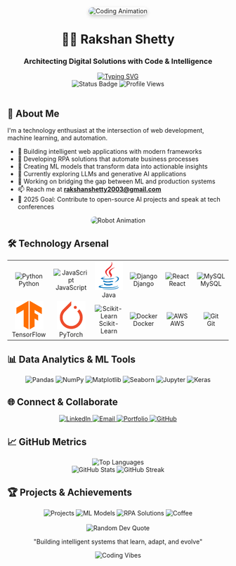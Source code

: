 <div align="center">
  <img src="https://user-images.githubusercontent.com/74038190/212749447-bfb7e725-6987-49d9-ae85-2015e3e7cc41.gif" width="450" alt="Coding Animation" style="border-radius: 15px; box-shadow: 0 4px 8px rgba(0,0,0,0.2);">
</div>

<h1 align="center">👨‍💻 Rakshan Shetty</h1>
<h3 align="center">Architecting Digital Solutions with Code & Intelligence</h3>

<div align="center">
  <a href="https://git.io/typing-svg">
    <img src="https://readme-typing-svg.demolab.com?font=Fira+Code&weight=600&size=29&duration=3000&pause=1000&color=00C4FF¢er=true&vCenter=true&width=600&lines=Full+Stack+Developer;Machine+Learning+Engineer;RPA+Automation+Specialist;Python+|+Java+|+Django+|+React;Turning+Ideas+Into+Reality" alt="Typing SVG" />
  </a>
</div>

<div align="center">
  <img src="https://img.shields.io/badge/Status-Building%20the%20Future-00C4FF?style=for-the-badge&logo=codeigniter" alt="Status Badge" />
  <img src="https://komarev.com/ghpvc/?username=rakshan001&label=Profile%20Views&color=00C4FF&style=for-the-badge" alt="Profile Views" />
</div>

<br>

## 💫 About Me

I'm a technology enthusiast at the intersection of web development, machine learning, and automation.

- 🚀 Building intelligent web applications with modern frameworks
- 🤖 Developing RPA solutions that automate business processes
- 🧠 Creating ML models that transform data into actionable insights
- 🌱 Currently exploring LLMs and generative AI applications
- 🔭 Working on bridging the gap between ML and production systems
- 📫 Reach me at **rakshanshetty2003@gmail.com**
- 🎯 2025 Goal: Contribute to open-source AI projects and speak at tech conferences

<div align="center">
  <img src="https://media.giphy.com/media/LmNwrBhejkK9EFP504/giphy.gif" width="200" alt="Robot Animation" style="border-radius: 10px;">
</div>

## 🛠️ Technology Arsenal

<table align="center">
  <tr>
    <td align="center" width="96">
      <img src="https://techstack-generator.vercel.app/python-icon.svg" alt="Python" width="65" height="65">
      <br>Python
    </td>
    <td align="center" width="96">
      <img src="https://techstack-generator.vercel.app/js-icon.svg" alt="JavaScript" width="65" height="65">
      <br>JavaScript
    </td>
    <td align="center" width="96">
      <img src="https://raw.githubusercontent.com/devicons/devicon/master/icons/java/java-original.svg" alt="Java" width="65" height="65">
      <br>Java
    </td>
    <td align="center" width="96">
      <img src="https://cdn.worldvectorlogo.com/logos/django.svg" alt="Django" width="65" height="65">
      <br>Django
    </td>
    <td align="center" width="96">
      <img src="https://techstack-generator.vercel.app/react-icon.svg" alt="React" width="65" height="65">
      <br>React
    </td>
    <td align="center" width="96">
      <img src="https://techstack-generator.vercel.app/mysql-icon.svg" alt="MySQL" width="65" height="65">
      <br>MySQL
    </td>
  </tr>
  <tr>
    <td align="center" width="96">
      <img src="https://raw.githubusercontent.com/devicons/devicon/master/icons/tensorflow/tensorflow-original.svg" alt="TensorFlow" width="65" height="65">
      <br>TensorFlow
    </td>
    <td align="center" width="96">
      <img src="https://raw.githubusercontent.com/devicons/devicon/master/icons/pytorch/pytorch-original.svg" alt="PyTorch" width="65" height="65">
      <br>PyTorch
    </td>
    <td align="center" width="96">
      <img src="https://upload.wikimedia.org/wikipedia/commons/0/05/Scikit_learn_logo_small.svg" alt="Scikit-Learn" width="65" height="65">
      <br>Scikit-Learn
    </td>
    <td align="center" width="96">
      <img src="https://techstack-generator.vercel.app/docker-icon.svg" alt="Docker" width="65" height="65">
      <br>Docker
    </td>
    <td align="center" width="96">
      <img src="https://techstack-generator.vercel.app/aws-icon.svg" alt="AWS" width="65" height="65">
      <br>AWS
    </td>
    <td align="center" width="96">
      <img src="https://www.vectorlogo.zone/logos/git-scm/git-scm-icon.svg" alt="Git" width="65" height="65">
      <br>Git
    </td>
  </tr>
</table>




## 📊 Data Analytics & ML Tools

<div align="center">
  <img src="https://img.shields.io/badge/Pandas-150458?style=for-the-badge&logo=pandas&logoColor=white" alt="Pandas" />
  <img src="https://img.shields.io/badge/NumPy-013243?style=for-the-badge&logo=numpy&logoColor=white" alt="NumPy" />
  <img src="https://img.shields.io/badge/Matplotlib-11557c?style=for-the-badge&logo=python&logoColor=white" alt="Matplotlib" />
  <img src="https://img.shields.io/badge/Seaborn-3776AB?style=for-the-badge&logo=python&logoColor=white" alt="Seaborn" />
  <img src="https://img.shields.io/badge/Jupyter-F37626?style=for-the-badge&logo=jupyter&logoColor=white" alt="Jupyter" />
  <img src="https://img.shields.io/badge/Keras-D00000?style=for-the-badge&logo=keras&logoColor=white" alt="Keras" />
</div>

## 🌐 Connect & Collaborate

<div align="center">
  <a href="https://linkedin.com/in/rakshan-shetty-953864225" target="_blank">
    <img src="https://img.shields.io/badge/LinkedIn-0077B5?style=for-the-badge&logo=linkedin&logoColor=white" alt="LinkedIn" />
  </a>
  <a href="mailto:rakshanshetty2003@gmail.com" target="_blank">
    <img src="https://img.shields.io/badge/Email-D14836?style=for-the-badge&logo=gmail&logoColor=white" alt="Email" />
  </a>
  <a href="https://rakshan001.github.io/MyPortfolio/" target="_blank">
    <img src="https://img.shields.io/badge/Portfolio-00C4FF?style=for-the-badge&logo=about.me&logoColor=white" alt="Portfolio" />
  </a>
  <a href="https://github.com/rakshan001" target="_blank">
    <img src="https://img.shields.io/badge/GitHub-100000?style=for-the-badge&logo=github&logoColor=white" alt="GitHub" />
  </a>
</div>

## 📈 GitHub Metrics

<div align="center">
  <img src="https://github-readme-stats.vercel.app/api/top-langs?username=rakshan001&show_icons=true&locale=en&layout=compact&theme=tokyonight&hide_border=true" alt="Top Languages" />
</div>

<div align="center">
  <img src="https://github-readme-stats.vercel.app/api?username=rakshan001&show_icons=true&locale=en&theme=tokyonight&hide_border=true" alt="GitHub Stats" />
  <img src="https://github-readme-streak-stats.herokuapp.com/?user=rakshan001&theme=tokyonight&hide_border=true" alt="GitHub Streak" />
</div>

## 🏆 Projects & Achievements

<div align="center">
  <img src="https://img.shields.io/badge/Projects-25%2B-00C4FF?style=for-the-badge&logo=github" alt="Projects" />
  <img src="https://img.shields.io/badge/ML%20Models-10%2B-00C4FF?style=for-the-badge&logo=tensorflow" alt="ML Models" />
  <img src="https://img.shields.io/badge/RPA%20Solutions-8%2B-00C4FF?style=for-the-badge&logo=uipath" alt="RPA Solutions" />
  <img src="https://img.shields.io/badge/Coffee%20Consumed-∞-00C4FF?style=for-the-badge&logo=buy-me-a-coffee" alt="Coffee" />
</div>

<br>

<div align="center">
  <img src="https://quotes-github-readme.vercel.app/api?type=horizontal&theme=tokyonight" alt="Random Dev Quote" />
</div>

<div align="center">
  <p>"Building intelligent systems that learn, adapt, and evolve"</p>
  <img src="https://media.giphy.com/media/26tPplGWjN0xLybiU/giphy.gif" width="150" alt="Coding Vibes">
</div>
